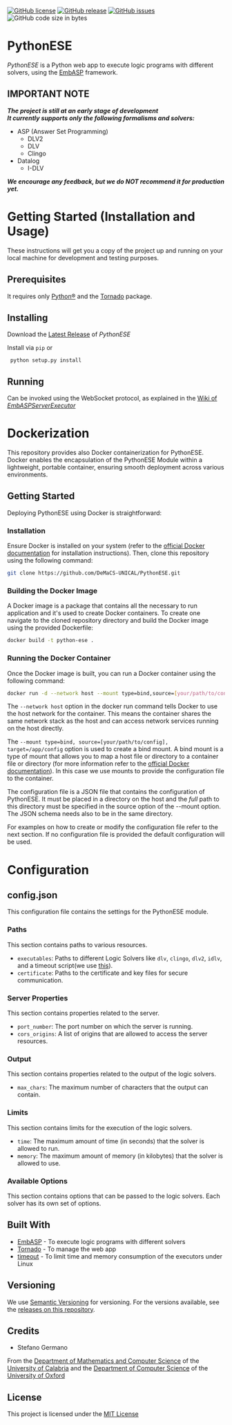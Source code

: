 [![GitHub license](https://img.shields.io/badge/license-MIT-blue.svg)](https://raw.githubusercontent.com/DeMaCS-UNICAL/PythonESE/master/LICENSE)
[![GitHub release](https://img.shields.io/github/release/DeMaCS-UNICAL/PythonESE.svg)](https://github.com/DeMaCS-UNICAL/PythonESE/releases/latest)
[![GitHub issues](https://img.shields.io/github/issues/DeMaCS-UNICAL/PythonESE.svg)](https://github.com/DeMaCS-UNICAL/PythonESE/issues)
![GitHub code size in bytes](https://img.shields.io/github/languages/code-size/DeMaCS-UNICAL/PythonESE)
# PythonESE
_PythonESE_ is a Python web app to execute logic programs with different solvers, using the [EmbASP](https://github.com/DeMaCS-UNICAL/EmbASP) framework.

## IMPORTANT NOTE
__*The project is still at an early stage of development*__  
__*It currently supports only the following formalisms and solvers:*__  

- ASP (Answer Set Programming)
  - DLV2
  - DLV
  - Clingo
- Datalog
  - I-DLV
  
__*We encourage any feedback, but we do NOT recommend it for production yet.*__

# Getting Started (Installation and Usage)
These instructions will get you a copy of the project up and running on your local machine for development and testing purposes.

## Prerequisites
It requires only [Python&reg;](https://www.python.org) and the [Tornado](https://www.tornadoweb.org) package.

## Installing
Download the [Latest Release](../../releases/latest) of _PythonESE_

Install via `pip` or

```
 python setup.py install
```

<!-- Note that on Linux systems you may need to change the _Execute_ permission of the files in the [executables](https://github.com/DeMaCS-UNICAL/PythonESE/executables) folder. -->

## Running
Can be invoked using the WebSocket protocol, as explained in the [Wiki of _EmbASPServerExecutor_](https://github.com/DeMaCS-UNICAL/EmbASPServerExecutor/wiki/APIs)

# Dockerization

This repository provides also Docker containerization for PythonESE.
Docker enables the encapsulation of the PythonESE Module within a lightweight, portable container, ensuring smooth deployment across various environments.

## Getting Started

Deploying PythonESE using Docker is straightforward:

### Installation

Ensure Docker is installed on your system (refer to the [official Docker documentation](https://docs.docker.com/get-docker/) for installation instructions). Then, clone this repository using the following command:

```bash
git clone https://github.com/DeMaCS-UNICAL/PythonESE.git
```

### Building the Docker Image

A Docker image is a package that contains all the necessary to run application and it's used to create Docker containers. To create one navigate to the cloned repository directory and build the Docker image using the provided Dockerfile:

```bash
docker build -t python-ese .
```

### Running the Docker Container

Once the Docker image is built, you can run a Docker container using the following command:

```bash
docker run -d --network host --mount type=bind,source=[your/path/to/config],target=/app/config python-ese
```

The `--network host` option in the docker run command tells Docker to use the host network for the container. This means the container shares the same network stack as the host and can access network services running on the host directly.

The `--mount type=bind, source=[your/path/to/config], target=/app/config` option is used to create a bind mount. A bind mount is a type of mount that allows you to map a host file or directory to a container file or directory (for more information refer to the [official Docker documentation](https://docs.docker.com/storage/bind-mounts/)).
In this case we use mounts to provide the configuration file to the container. 

The configuration file is a JSON file that contains the configuration of PythonESE. It must be placed in a directory on the host and the _full_ path to this directory must be specified in the source option of the --mount option. The JSON schema needs also to be in the same directory.

For examples on how to create or modify the configuration file refer to the next section. If no configuration file is provided the default configuration will be used.

# Configuration

## config.json
This configuration file contains the settings for the PythonESE module. 

### Paths

This section contains paths to various resources.

- `executables`: Paths to different Logic Solvers like `dlv`, `clingo`, `dlv2`, `idlv`, and a timeout script(we use [this](https://github.com/pshved/timeout)).
- `certificate`: Paths to the certificate and key files for secure communication.

### Server Properties

This section contains properties related to the server.

- `port_number`: The port number on which the server is running.
- `cors_origins`: A list of origins that are allowed to access the server resources.

### Output

This section contains properties related to the output of the logic solvers.

- `max_chars`: The maximum number of characters that the output can contain.

### Limits

This section contains limits for the execution of the logic solvers.

- `time`: The maximum amount of time (in seconds) that the solver is allowed to run.
- `memory`: The maximum amount of memory (in kilobytes) that the solver is allowed to use.

### Available Options

This section contains options that can be passed to the logic solvers. Each solver has its own set of options.


## Built With
 - [EmbASP](https://www.mat.unical.it/calimeri/projects/embasp) - To execute logic programs with different solvers
 - [Tornado](https://www.tornadoweb.org) - To manage the web app
 - [timeout](http://coldattic.info/page/resourcelimit) - To limit time and memory consumption of the executors under Linux

<!-- 
## Contributing

Please read [CONTRIBUTING.md]() for details on our code of conduct, and the process for submitting pull requests to us.
 -->

## Versioning
We use [Semantic Versioning](http://semver.org) for versioning. For the versions available, see the [releases on this repository](https://github.com/DeMaCS-UNICAL/PythonESE/releases). 


## Credits
 - Stefano Germano

From the [Department of Mathematics and Computer Science](https://www.mat.unical.it) of the [University of Calabria](http://unical.it) and the [Department of Computer Science](http://www.cs.ox.ac.uk) of the [University of Oxford](http://www.ox.ac.uk)


## License
  This project is licensed under the [MIT License](LICENSE)
